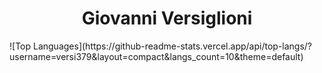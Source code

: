 <!-- INTRODUCTION -->
<h1 align="center">Giovanni Versiglioni</h1>
![Top Languages](https://github-readme-stats.vercel.app/api/top-langs/?username=versi379&layout=compact&langs_count=10&theme=default)
